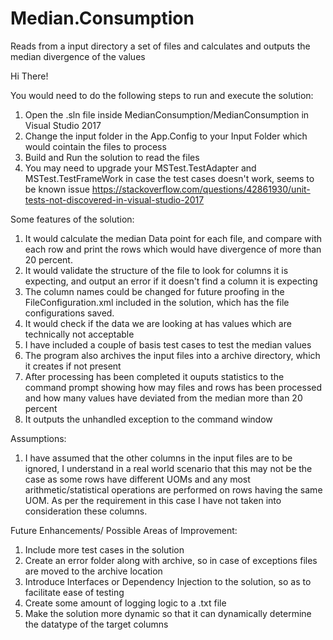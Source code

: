 # Median.Consumption
Reads from a input directory a set of files and calculates and outputs the median divergence of the values

Hi There!

You would need to do the following steps to run and execute the solution:
1. Open the .sln file inside MedianConsumption/MedianConsumption in Visual Studio 2017
2. Change the input folder in the App.Config to your Input Folder which would cointain the files to process
3. Build and Run the solution to read the files
4. You may need to upgrade your MSTest.TestAdapter and MSTest.TestFrameWork in case the test cases doesn't work, seems to be known issue
https://stackoverflow.com/questions/42861930/unit-tests-not-discovered-in-visual-studio-2017

Some features of the solution:
1. It would calculate the median Data point for each file, and compare with each row and print the rows which would have divergence 
of more than 20 percent.
2. It would validate the structure of the file to look for columns it is expecting, and output an error if it doesn't find a column 
it is expecting
3. The column names could be changed for future proofing in the FileConfiguration.xml included in the solution, which has the file 
configurations saved.
4. It would check if the data we are looking at has values which are technically not acceptable
5. I have included a couple of basis test cases to test the median values
6. The program also archives the input files into a archive directory, which it creates if not present
7. After processing has been completed it ouputs statistics to the command prompt showing how may files and rows has been processed 
and how many values have deviated from the median more than 20 percent
8. It outputs the unhandled exception to the command window

Assumptions:
1. I have assumed that the other columns in the input files are to be ignored, I understand in a real world scenario that this may not be the case as some rows have different UOMs and any most arithmetic/statistical operations are performed on rows having the same UOM.
As per the requirement in this case I have not taken into consideration these columns.

Future Enhancements/ Possible Areas of Improvement:

1. Include more test cases in the solution
2. Create an error folder along with archive, so in case of exceptions files are moved to the archive location
3. Introduce Interfaces or Dependency Injection to the solution, so as to facilitate ease of testing 
4. Create some amount of logging logic to a .txt file
5. Make the solution more dynamic so that it can dynamically determine the datatype of the target columns



